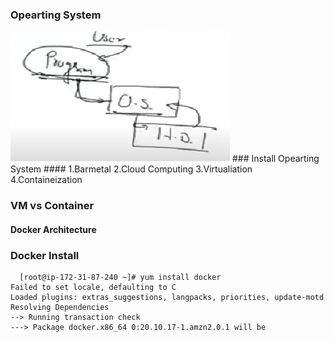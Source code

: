 ### Opearting System ###
<img src="os.png">
### Install Opearting System ####
    1.Barmetal
		2.Cloud Computing
		3.Virtualiation
		4.Containeization

### VM vs Container #####



#### Docker Architecture ####

###  Docker Install ####
```
  [root@ip-172-31-87-240 ~]# yum install docker 
Failed to set locale, defaulting to C
Loaded plugins: extras_suggestions, langpacks, priorities, update-motd
Resolving Dependencies
--> Running transaction check
---> Package docker.x86_64 0:20.10.17-1.amzn2.0.1 will be
```
